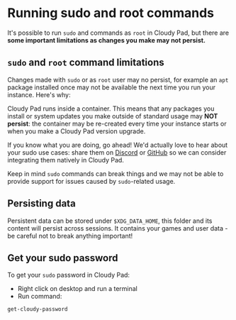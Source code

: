# Running sudo and root commands

It's possible to run `sudo` and commands as `root` in Cloudy Pad, but there are **some important limitations as changes you make may not persist.**

## `sudo` and `root` command limitations

Changes made with `sudo` or as `root` user may no persist, for example an `apt` package installed once
may not be available the next time you run your instance. Here's why:

Cloudy Pad runs inside a container. This means that any packages you install or system updates you make outside of standard usage may **NOT persist**: the container may be re-created every time your instance starts or when you make a Cloudy Pad version upgrade. 

If you know what you are doing, go ahead! We'd actually love to hear about your sudo use cases: share them on [Discord](https://discord.gg/QATA3b9TTa) or [GitHub](https://github.com/pierrebeucher/cloudypad/issues) so we can consider integrating them natively in Cloudy Pad.

Keep in mind `sudo` commands can break things and we may not be able to provide support for issues caused by `sudo`-related usage.

## Persisting data

Persistent data can be stored under `$XDG_DATA_HOME`, this folder and its content will persist across sessions. It contains your games and user data - be careful not to break anything important!

## Get your sudo password

To get your `sudo` password in Cloudy Pad:

- Right click on desktop and run a terminal
- Run command:
```sh
get-cloudy-password
```

